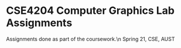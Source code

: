 # CSE4204 Computer Graphics Lab Assignments
Assignments done as part of the coursework.\n 
Spring 21, CSE, AUST 
